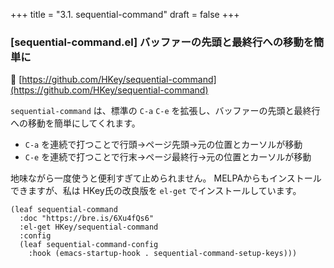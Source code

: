+++
title = "3.1. sequential-command"
draft = false
+++
### [sequential-command.el] バッファーの先頭と最終行への移動を簡単に
🔗 [https://github.com/HKey/sequential-command](https://github.com/HKey/sequential-command)

`sequential-command` は、標準の `C-a` `C-e` を拡張し、バッファーの先頭と最終行への移動を簡単にしてくれます。

* `C-a` を連続で打つことで行頭→ページ先頭→元の位置とカーソルが移動
* `C-e` を連続で打つことで行末→ページ最終行→元の位置とカーソルが移動

地味ながら一度使うと便利すぎて止められません。
MELPAからもインストールできますが、私は HKey氏の改良版を `el-get` でインストールしています。

```elisp
(leaf sequential-command
  :doc "https://bre.is/6Xu4fQs6"
  :el-get HKey/sequential-command
  :config
  (leaf sequential-command-config
	:hook (emacs-startup-hook . sequential-command-setup-keys)))
```

